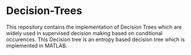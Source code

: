# Decision-Trees

This repository contains the implementation of Decision Trees which are widely used in supervised decision making based on conditional occurences. This Decision tree is an entropy based decision tree which is implemented in MATLAB.
